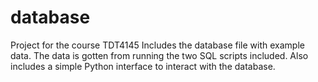 # database
Project for the course TDT4145
Includes the database file with example data. The data is gotten from running the two SQL scripts included. Also includes a simple Python interface to interact with the database.
